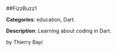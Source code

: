 
##FizzBuzz1

**Categories**: education, Dart.

**Description**: Learning about coding in Dart.

by Thierry Bayi

